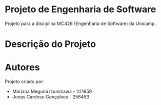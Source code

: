 # Projeto de Engenharia de Software

Projeto para a disciplina MC426 (Engenharia de Software) da Unicamp.

# Descrição do Projeto

<!--- Descrever o tema do projeto -->

# Autores

Projeto criado por:

<!--- Adicione seu nome e RA abaixo -->

- Mariana Megumi Izumizawa - 221859
- Jonas Cardoso Gonçalves - 256453
